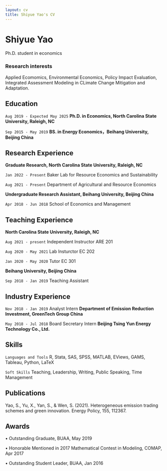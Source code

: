 ```yaml
---
layout: cv
title: Shiyue Yao's CV
---
```

# Shiyue Yao
Ph.D. student in economics 

### Research interests
Applied Ecomomics, Environmental Economics, Policy Impact Evaluation, Integrated Assessment Modeling in CLimate Change Mitigation and Adaptation.


## Education
`Aug 2019 - Expected May 2025`
__Ph.D. in Economics, North Carolina State University, Raleigh, NC__

`Sep 2015 - May 2019`
__BS. in Energy Economics，Beihang University, Beijing China__


## Research Experience
__Graduate Research, North Carolina State University, Raleigh, NC__

`Jan 2022 - Present` Baker Lab for Resource Economics and Sustainability 

`Aug 2021 - Present` Department of Agricultural and Resource Economics


__Undergraduate Research Assistant, Beihang University, Beijing China__

`Apr 2018 - Jun 2018` School of Economics and Management

## Teaching Experience
__North Carolina State University, Raleigh, NC__

`Aug 2021 - present` Independent Instructor ARE 201 

`Aug 2020 - May 2021` Lab Insturctor EC 202

`Jan 2020 - May 2020` Tutor EC 301

__Beihang University, Beijing China__

`Sep 2018 - Jan 2019` Teaching Assistant 


## Industry Experience
`Nov 2018 - Jan 2019` Analyst Intern __Department of Emission Reduction Investment, GreenTech Group China__

`May 2018 - Jul 2018` Board Secretary Intern __Beijing Tsing Yun Energy Technology Co., Ltd.__

## Skills

`Languages and Tools` R, Stata, SAS, SPSS, MATLAB, EViews, GAMS, Tableau, Python, LaTeX

`Soft Skills` Teaching, Leadership, Writing, Public Speaking, Time Management


## Publications
Yao, S., Yu, X., Yan, S., & Wen, S. (2021). Heterogeneous emission trading schemes and green innovation.
Energy Policy, 155, 112367.

## Awards
• Outstanding Graduate, BUAA, May 2019

• Honorable Mentioned in 2017 Mathematical Contest in Modeling, COMAP, Apr 2017

• Outstanding Student Leader, BUAA, Jan 2016

<!-- ### Footer

Last updated: June 2022 -->


